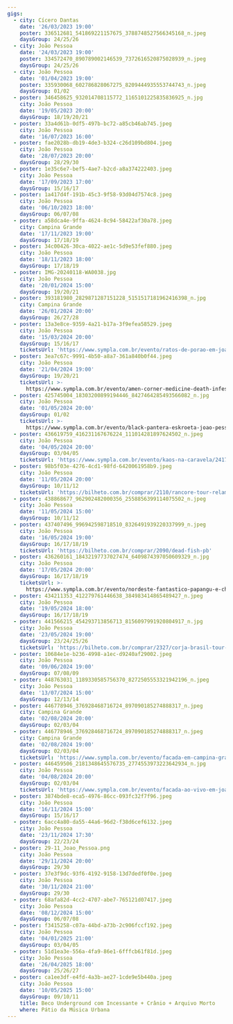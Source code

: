 ```yaml
---
gigs:
  - city: Cícero Dantas
    date: '26/03/2023 19:00'
    poster: 336512681_541869221157675_3788748527566345168_n.jpeg
    daysGroup: 24/25/26
  - city: João Pessoa
    date: '24/03/2023 19:00'
    poster: 334572470_890789002146539_7372616520875028939_n.jpeg
    daysGroup: 24/25/26
  - city: João Pessoa
    date: '01/04/2023 19:00'
    poster: 335930068_602786828067275_8209444935553744743_n.jpeg
    daysGroup: 01/02
  - poster: 346458625_932014708115772_1165101225835836925_n.jpg
    city: João Pessoa
    date: '19/05/2023 20:00'
    daysGroup: 18/19/20/21
  - poster: 33a4d61b-0df5-497b-bc72-a85cb46ab745.jpeg
    city: João Pessoa
    date: '16/07/2023 16:00'
  - poster: fae2028b-db19-4de3-b324-c26d109bd804.jpeg
    city: João Pessoa
    date: '28/07/2023 20:00'
    daysGroup: 28/29/30
  - poster: 1e35c6e7-bef5-4ae7-b2cd-a8a374222403.jpeg
    city: João Pessoa
    date: '17/09/2023 17:00'
    daysGroup: 15/16/17
  - poster: 1a417d4f-191b-45c3-9f58-93d04d7574c8.jpeg
    city: João Pessoa
    date: '06/10/2023 18:00'
    daysGroup: 06/07/08
  - poster: a58dca4e-9ffa-4624-8c94-58422af30a78.jpeg
    city: Campina Grande
    date: '17/11/2023 19:00'
    daysGroup: 17/18/19
  - poster: 34c00426-30ca-4022-ae1c-5d9e53fef880.jpeg
    city: João Pessoa
    date: '18/11/2023 18:00'
    daysGroup: 17/18/19
  - poster: IMG-20240118-WA0038.jpg
    city: João Pessoa
    date: '20/01/2024 15:00'
    daysGroup: 19/20/21
  - poster: 393181980_2829871287151228_5151517181962416398_n.jpg
    city: Campina Grande
    date: '26/01/2024 20:00'
    daysGroup: 26/27/28
  - poster: 13a3e8ce-9359-4a21-b17a-3f9efea58529.jpeg
    city: João Pessoa
    date: '15/03/2024 20:00'
    daysGroup: 15/16/17
    ticketsUrl: 'https://www.sympla.com.br/evento/ratos-de-porao-em-joao-pessoa/2329723'
  - poster: 3ea7c67c-9991-4b50-a8a7-361a840b0f44.jpeg
    city: João Pessoa
    date: '21/04/2024 19:00'
    daysGroup: 19/20/21
    ticketsUrl: >-
      https://www.sympla.com.br/evento/amen-corner-medicine-death-infested-blood-e-sodoma/2360774
  - poster: 425745004_18303200899194446_8427464285493566082_n.jpg
    city: João Pessoa
    date: '01/05/2024 20:00'
    daysGroup: 01/02
    ticketsUrl: >-
      https://www.sympla.com.br/evento/black-pantera-eskroeta-joao-pessoa-pb-vila-do-porto/2307154
  - poster: 436619759_416231167676224_111014281897624502_n.jpeg
    city: João Pessoa
    date: '04/05/2024 20:00'
    daysGroup: 03/04/05
    ticketsUrl: 'https://www.sympla.com.br/evento/kaos-na-caravela/2417525'
  - poster: 98b5f03e-4276-4cd1-98fd-6420061958b9.jpeg
    city: João Pessoa
    date: '11/05/2024 20:00'
    daysGroup: 10/11/12
    ticketsUrl: 'https://bilheto.com.br/comprar/2110/rancore-tour-relampago'
  - poster: 438868677_962902482000356_2558856399114075502_n.jpeg
    city: João Pessoa
    date: '11/05/2024 15:00'
    daysGroup: 10/11/12
  - poster: 437407496_996942598718510_8326491939220337999_n.jpeg
    city: João Pessoa
    date: '16/05/2024 19:00'
    daysGroup: 16/17/18/19
    ticketsUrl: 'https://bilheto.com.br/comprar/2090/dead-fish-pb'
  - poster: 436260161_18432197737027474_6409874397050609329_n.jpg
    city: João Pessoa
    date: '17/05/2024 20:00'
    daysGroup: 16/17/18/19
    ticketsUrl: >-
      https://www.sympla.com.br/evento/nordeste-fantastico-papangu-e-chico-correa/2459560
  - poster: 434211353_412279761446638_384983414865489427_n.jpeg
    city: João Pessoa
    date: '19/05/2024 18:00'
    daysGroup: 16/17/18/19
  - poster: 441566215_454293713856713_8156097991920804917_n.jpg
    city: João Pessoa
    date: '23/05/2024 19:00'
    daysGroup: 23/24/25/26
    ticketsUrl: 'https://bilheto.com.br/comprar/2327/corja-brasil-tour-2024'
  - poster: 10684e1e-b236-4998-a1ec-d9240af29002.jpeg
    city: João Pessoa
    date: '09/06/2024 19:00'
    daysGroup: 07/08/09
  - poster: 448763031_1189330585756370_8272505553321942196_n.jpeg
    city: João Pessoa
    date: '13/07/2024 15:00'
    daysGroup: 12/13/14
  - poster: 446778946_376928468716724_897090185274888317_n.jpeg
    city: Campina Grande
    date: '02/08/2024 20:00'
    daysGroup: 02/03/04
  - poster: 446778946_376928468716724_897090185274888317_n.jpeg
    city: Campina Grande
    date: '02/08/2024 19:00'
    daysGroup: 02/03/04
    ticketsUrl: 'https://www.sympla.com.br/evento/facada-em-campina-grande/2459259'
  - poster: 446459506_2181348645576735_2774553973223642934_n.jpg
    city: João Pessoa
    date: '04/08/2024 20:00'
    daysGroup: 02/03/04
    ticketsUrl: 'https://www.sympla.com.br/evento/facada-ao-vivo-em-joao-pessoa/2485644'
  - poster: 3874bde8-eca5-4976-86cc-093fc32f7f96.jpeg
    city: João Pessoa
    date: '16/11/2024 15:00'
    daysGroup: 15/16/17
  - poster: 6acc4a80-da55-44a6-96d2-f38d6cef6132.jpeg
    city: João Pessoa
    date: '23/11/2024 17:30'
    daysGroup: 22/23/24
  - poster: 29-11_Joao_Pessoa.png
    city: João Pessoa
    date: '29/11/2024 20:00'
    daysGroup: 29/30
  - poster: 37e3f9dc-93f6-4192-9158-13d7dedf0f0e.jpeg
    city: João Pessoa
    date: '30/11/2024 21:00'
    daysGroup: 29/30
  - poster: 68afa82d-4cc2-4707-abe7-765121d07417.jpeg
    city: João Pessoa
    date: '08/12/2024 15:00'
    daysGroup: 06/07/08
  - poster: f3415258-c07a-44bd-a73b-2c906fccf192.jpeg
    city: João Pessoa
    date: '04/01/2025 21:00'
    daysGroup: 03/04/05
  - poster: 51d1ea3e-556a-4fa9-86e1-6fffcb61f81d.jpeg
    city: João Pessoa
    date: '26/04/2025 18:00'
    daysGroup: 25/26/27
  - poster: ca1ee3df-e4fd-4a3b-ae27-1cde9e5b440a.jpeg
    city: João Pessoa
    date: '10/05/2025 15:00'
    daysGroup: 09/10/11
    title: Beco Underground com Incessante + Crânio + Arquivo Morto
    where: Pátio da Música Urbana
---
```


